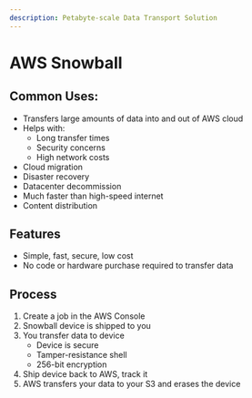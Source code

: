 ```yaml
---
description: Petabyte-scale Data Transport Solution
---
```


# AWS Snowball

## Common Uses:

* Transfers large amounts of data into and out of AWS cloud
* Helps with:
  * Long transfer times
  * Security concerns
  * High network costs 
* Cloud migration
* Disaster recovery
* Datacenter decommission
* Much faster than high-speed internet
* Content distribution 

## Features

* Simple, fast, secure, low cost
* No code or hardware purchase required to transfer data

## Process

1. Create a job in the AWS Console 
2. Snowball device is shipped to you
3. You transfer data to device
   * Device is secure
   * Tamper-resistance shell
   * 256-bit encryption 
4. Ship device back to AWS, track it
5. AWS transfers your data to your S3 and erases the device 

